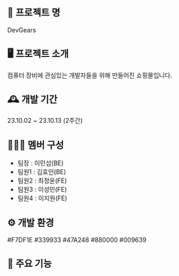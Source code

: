 ## 🛒 프로젝트 명

DevGears

## 🖥️ 프로젝트 소개

컴퓨터 장비에 관심있는 개발자들을 위해 만들어진 쇼핑몰입니다.

## 🕰️ 개발 기간

23.10.02 ~ 23.10.13 (2주간)

## 🧑‍🤝‍🧑 멤버 구성

- 팀장 : 이민섭(BE)
- 팀원1 : 김효인(BE)
- 팀원2 : 최정윤(FE)
- 팀원3 : 이성민(FE)
- 팀원4 : 이지원(FE)

## ⚙️ 개발 환경
#F7DF1E
#339933
#47A248
#880000
#009639
## 📌 주요 기능

